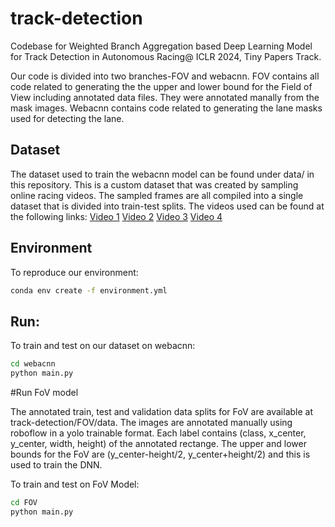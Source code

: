 # track-detection
Codebase for Weighted Branch Aggregation based Deep Learning Model for Track Detection in Autonomous Racing@ ICLR 2024, Tiny Papers Track. 

Our code is divided into two branches-FOV and webacnn. FOV contains all code related to generating the the upper and lower bound for the Field of View including annotated data files. They were annotated manally from the mask images. Webacnn contains code related to generating the lane masks used for detecting the lane.

## Dataset

The dataset used to train the webacnn model can be found under data/ in this repository. This is a custom dataset that was created by sampling online racing videos. The sampled frames are all compiled into a single dataset that is divided into train-test splits. The videos used can be found at the following links:
[Video 1](https://youtu.be/2f1PtJV0vIs?si=9vsb7QVW6_21kysS)
[Video 2](https://youtu.be/S_jdcUVtaTU?si=YDfYDO5cto1HnBfG)
[Video 3](https://youtu.be/U7JcOEKw-r4?si=OA-p5JHZWvS55FSU)
[Video 4](https://youtu.be/cxxeRzfJ1_c?si=MwWrgL1rrcJfNcXy)

## Environment

To reproduce our environment:

```bash
conda env create -f environment.yml
```

## Run:

To train and test on our dataset on webacnn:

```bash
cd webacnn
python main.py
```
#Run FoV model

The annotated train, test and validation data splits for FoV are available at track-detection/FOV/data. The images are annotated manually using roboflow in a yolo trainable format. Each label contains (class, x_center, y_center, width, height) of the annotated rectange. The upper and lower bounds for the FoV are (y_center-height/2, y_center+height/2) and this is used to train the DNN. 

To train and test on FoV Model:

```bash
cd FOV
python main.py
```
